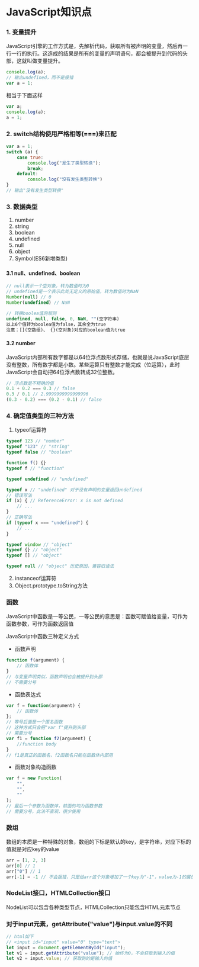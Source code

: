 # JavaScript知识点
### 1. 变量提升
JavaScript引擎的工作方式是，先解析代码，获取所有被声明的变量，然后再一行一行的执行。这造成的结果是所有的变量的声明语句，都会被提升到代码的头部，这就叫做变量提升。
```JavaScript
console.log(a);
// 输出undefined，而不是报错
var a = 1;
```
相当于下面这样
```JavaScript
var a;
console.log(a);
a = 1;
```

### 2. switch结构使用严格相等(===)来匹配
```JavaScript
var a = 1;
switch (a) {
    case true:
        console.log("发生了类型转换");
        break;
    default:
        console.log("没有发生类型转换")
}
// 输出"没有发生类型转换"
```

### 3. 数据类型
1. number
2. string
3. boolean
4. undefined
5. null
6. object
7. Symbol(ES6新增类型)
#### 3.1 null、undefined、boolean
```JavaScript
// null表示一个空对象，转为数值时为0
// undefined是一个表示此处无定义的原始值，转为数值时为NaN
Number(null) // 0
Number(undefined) // NaN

// 转换boolea值的规则
undefined, null, false, 0, NaN, ""(空字符串)
以上6个值转为boolea值为false，其余全为true
注意：[](空数组)、 {}(空对象)对应的boolean值为true
```
#### 3.2 number
JavaScript内部所有数字都是以64位浮点数形式存储，也就是说JavaScript底层没有整数，所有数字都是小数。某些运算只有整数才能完成（位运算），此时JavaScript会自动把64位浮点数转成32位整数。
```JavaScript
// 浮点数是不精确的值
0.1 + 0.2 === 0.3 // false
0.3 / 0.1 // 2.9999999999999996
(0.3 - 0.2) === (0.2 - 0.1) // false
```

### 4. 确定值类型的三种方法
1. typeof运算符
```JavaScript
typeof 123 // "number"
typeof "123" // "string"
typeof false // "boolean"

function f() {}
typeof f // "function"

typeof undefined // "undefined"

typeof x // "undefined" 对于没有声明的变量返回undefined
// 错误写法
if (x) { // ReferenceError: x is not defined
    // ...
}
// 正确写法
if (typeof x === "undefined") {
    // ...
}

typeof window // "object"
typeof {} // "object"
typeof [] // "object"

typeof null // "object" 历史原因，兼容旧语法
```
2. instanceof运算符
3. Object.prototype.toString方法

### 函数
JavaScript中函数是一等公民，一等公民的意思是：函数可赋值给变量，可作为函数参数，可作为函数返回值

JavaScript中函数三种定义方式
- 函数声明
```javascript
function f(argument) {
    // 函数体
}
// 与变量声明类似，函数声明也会被提升到头部
// 不需要分号
```
- 函数表达式
```javascript
var f = function(argument) {
    // 函数体
};
// 等号后面是一个匿名函数
// 这种方式只会把"var f"提升到头部
// 需要分号
var f1 = function f2(argument) {
    //function body
}
// f1是真正的函数名，f2函数名只能在函数体内部用
```
- 函数对象构造函数
```javascript
var f = new Function(
    "",
    "",
    ""
);
// 最后一个参数为函数体，前面的均为函数参数
// 需要分号，此法不直观，很少使用
```

### 数组
数组的本质是一种特殊的对象，数组的下标是默认的key，是字符串，对应下标的值就是对应key的value
```javascript
arr = [1, 2, 3]
arr[0] // 1
arr["0"] // 1
arr[-1] = -1 // 不会报错，只是给arr这个对象增加了一个key为"-1"，value为-1的属性
```

### NodeList接口，HTMLCollection接口
NodeList可以包含各种类型节点，HTMLCollection只能包含HTML元素节点

### 对于input元素，getAttribute("value")与input.value的不同
```javascript
// html如下
// <input id="input" value="0" type="text">
let input = document.getElementById("input");
let v1 = input.getAttribute("value"); // 始终为0，不会获取到输入的值
let v2 = input.value; // 获取到的是输入的值
```
